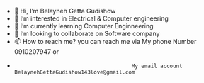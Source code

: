 - 👋 Hi, I’m Belayneh Getta Gudishow
- 👀 I’m interested in Electrical & Computer engineering
- 🌱 I’m currently learning Computer Enginneering 
- 💞️ I’m looking to collaborate on Software company 
- 📫 How to reach me? you can reach me via My phone Number 0910207947 or 
-                                          My email account BelaynehGettaGudishow143love@gmail.com 

<!---
BelaynehGettaGudishow/BelaynehGettaGudishow is a ✨ special ✨ repository because its `README.md` (this file) appears on your GitHub profile.
You can click the Preview link to take a look at your changes.
--->
